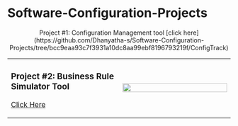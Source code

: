 # Software-Configuration-Projects
<p align='center'>
Project #1: Configuration Management tool [click here](https://github.com/Dhanyatha-s/Software-Configuration-Projects/tree/bcc9eaa93c7f3931a10dc8aa99ebf8196793219f/ConfigTrack)  
<table>
  <tr>
    <td width="50%">
      <h3>Project #2: Business Rule Simulator Tool</h3>
      <p><a href="https://github.com/Dhanyatha-s/Software-Configuration-Projects/tree/6f84267477d1b0f8e40db48ead48b198fa54e803/Business%20Rule%20Simulator%20tool">Click Here</a></p>
    </td>
    <td>
      <img src="https://github.com/user-attachments/assets/46a72044-6476-476d-afad-2d877b52edbd" width="100%">
    </td>
  </tr>
</table>
